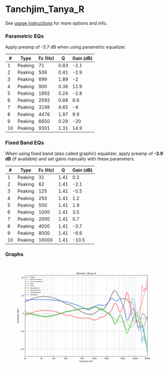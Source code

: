 # Tanchjim_Tanya_R
See [usage instructions](https://github.com/jaakkopasanen/AutoEq#usage) for more options and info.

### Parametric EQs
Apply preamp of -3.7 dB when using parametric equalizer.

|   # | Type    |   Fc (Hz) |    Q |   Gain (dB) |
|-----|---------|-----------|------|-------------|
|   1 | Peaking |        71 | 0.83 |        -2.1 |
|   2 | Peaking |       506 | 0.41 |        -2.9 |
|   3 | Peaking |       699 | 1.89 |        -2   |
|   4 | Peaking |       900 | 0.38 |        11.9 |
|   5 | Peaking |      1892 | 0.24 |        -2.8 |
|   6 | Peaking |      2592 | 0.68 |         6.6 |
|   7 | Peaking |      3198 | 4.65 |        -4   |
|   8 | Peaking |      4476 | 1.97 |         9.9 |
|   9 | Peaking |      6650 | 0.29 |       -20   |
|  10 | Peaking |      9301 | 1.31 |        14.9 |

### Fixed Band EQs
When using fixed band (also called graphic) equalizer, apply preamp of **-3.9 dB** (if available) and set gains manually with these parameters.

|   # | Type    |   Fc (Hz) |    Q |   Gain (dB) |
|-----|---------|-----------|------|-------------|
|   1 | Peaking |        31 | 1.41 |         0.2 |
|   2 | Peaking |        62 | 1.41 |        -2.1 |
|   3 | Peaking |       125 | 1.41 |        -0.5 |
|   4 | Peaking |       250 | 1.41 |         1.2 |
|   5 | Peaking |       500 | 1.41 |         1.9 |
|   6 | Peaking |      1000 | 1.41 |         3.5 |
|   7 | Peaking |      2000 | 1.41 |         0.7 |
|   8 | Peaking |      4000 | 1.41 |        -3.7 |
|   9 | Peaking |      8000 | 1.41 |        -6.6 |
|  10 | Peaking |     16000 | 1.41 |       -10.5 |

### Graphs
![](./Tanchjim_Tanya_R.png)
